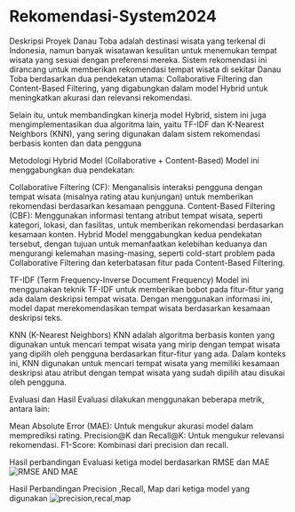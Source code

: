 # Rekomendasi-System2024

Deskripsi Proyek
Danau Toba adalah destinasi wisata yang terkenal di Indonesia, namun banyak wisatawan kesulitan untuk menemukan tempat wisata yang sesuai dengan preferensi mereka. Sistem rekomendasi ini dirancang untuk memberikan rekomendasi tempat wisata di sekitar Danau Toba berdasarkan dua pendekatan utama: Collaborative Filtering dan Content-Based Filtering, yang digabungkan dalam model Hybrid untuk meningkatkan akurasi dan relevansi rekomendasi.

Selain itu, untuk membandingkan kinerja model Hybrid, sistem ini juga mengimplementasikan dua algoritma lain, yaitu TF-IDF dan K-Nearest Neighbors (KNN), yang sering digunakan dalam sistem rekomendasi berbasis konten dan data pengguna

Metodologi
Hybrid Model (Collaborative + Content-Based)
Model ini menggabungkan dua pendekatan:

Collaborative Filtering (CF): Menganalisis interaksi pengguna dengan tempat wisata (misalnya rating atau kunjungan) untuk memberikan rekomendasi berdasarkan kesamaan pengguna.
Content-Based Filtering (CBF): Menggunakan informasi tentang atribut tempat wisata, seperti kategori, lokasi, dan fasilitas, untuk memberikan rekomendasi berdasarkan kesamaan konten.
Hybrid Model menggabungkan kedua pendekatan tersebut, dengan tujuan untuk memanfaatkan kelebihan keduanya dan mengurangi kelemahan masing-masing, seperti cold-start problem pada Collaborative Filtering dan keterbatasan fitur pada Content-Based Filtering.

TF-IDF (Term Frequency-Inverse Document Frequency)
Model ini menggunakan teknik TF-IDF untuk memberikan bobot pada fitur-fitur yang ada dalam deskripsi tempat wisata. Dengan menggunakan informasi ini, model dapat merekomendasikan tempat wisata berdasarkan kesamaan deskripsi teks.

KNN (K-Nearest Neighbors)
KNN adalah algoritma berbasis konten yang digunakan untuk mencari tempat wisata yang mirip dengan tempat wisata yang dipilih oleh pengguna berdasarkan fitur-fitur yang ada. Dalam konteks ini, KNN digunakan untuk mencari tempat wisata yang memiliki kesamaan deskripsi atau atribut dengan tempat wisata yang sudah dipilih atau disukai oleh pengguna.



Evaluasi dan Hasil
Evaluasi dilakukan menggunakan beberapa metrik, antara lain:

Mean Absolute Error (MAE): Untuk mengukur akurasi model dalam memprediksi rating.
Precision@K dan Recall@K: Untuk mengukur relevansi rekomendasi.
F1-Score: Kombinasi dari precision dan recall.


Hasil perbandingan Evaluasi ketiga model berdasarkan RMSE dan MAE ![RMSE AND MAE](https://github.com/user-attachments/assets/d03d6981-b582-448e-81d8-f6dc81e542fa)


Hasil Perbandingan Precision ,Recall, Map dari ketiga model yang digunakan 
![precision,recal,map](https://github.com/user-attachments/assets/fcf5a8c4-ff5b-4270-af1d-a6bfcf95b816)





